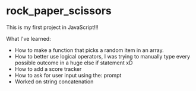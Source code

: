 # rock_paper_scissors

This is my first project in JavaScript!!!

What I've learned:
- How to make a function that picks a random item in an array.
- How to better use logical operators, I was trying to manually type every possible outcome in a huge else if statement xD
- How to add a score tracker
- How to ask for user input using the: prompt
- Worked on string concatenation